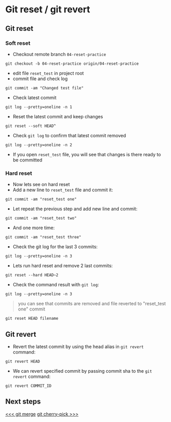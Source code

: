# Git reset / git revert

## Git reset

### Soft reset

- Checkout remote branch `04-reset-practice`

```shell
git checkout -b 04-reset-practice origin/04-reset-practice
```

- edit file `reset_test` in project root
- commit file and check log

```shell
git commit -am "Changed test file"
```

- Check latest commit

```shell
git log --pretty=oneline -n 1 
```

- Reset the latest commit and keep changes

```shell
git reset --soft HEAD^
```

- Check `git log` to confirm that latest commit removed

```shell
git log --pretty=oneline -n 2
```

- If you open `reset_test` file, you will see that changes is there ready to be committed 

### Hard reset

- Now lets see on hard reset
- Add a new line to `reset_test` file and commit it:

```shell
git commit -am "reset_test one"
```

- Let repeat the previous step and add new line and commit:

```shell
git commit -am "reset_test two"
```

- And one more time:

```shell
git commit -am "reset_test three"
```

- Check the git log for the last 3 commits:

```shell
git log --pretty=oneline -n 3
```

- Lets run hard reset and remove 2 last commits:

```
git reset --hard HEAD~2
```

- Check the command result with `git log`:

```shell
git log --pretty=oneline -n 3
```

> you can see that commits are removed and file reverted to "reset_test one" commit


```shell
git reset HEAD filename
```

## Git revert

- Revert the latest commit by using the head alias in `git revert` command:

```shell
git revert HEAD
```

- We can revert specified commit by passing commit sha to the `git revert` command:

```shell
git revert COMMIT_ID
```

## Next steps

[<<< git merge](../03_merge/README.md)
[git cherry-pick >>>](../05_cherry_pick/README.md)